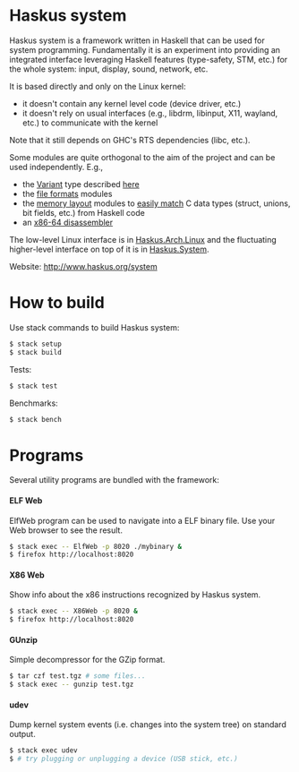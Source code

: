 # Haskus system

Haskus system is a framework written in Haskell that can be used for system
programming. Fundamentally it is an experiment into providing an integrated
interface leveraging Haskell features (type-safety, STM, etc.) for the whole
system: input, display, sound, network, etc.

It is based directly and only on the Linux kernel:

* it doesn't contain any kernel level code (device driver, etc.)
* it doesn't rely on usual interfaces (e.g., libdrm, libinput, X11, wayland,
  etc.) to communicate with the kernel

Note that it still depends on GHC's RTS dependencies (libc, etc.).

Some modules are quite orthogonal to the aim of the project and can be used
independently. E.g.,

* the [Variant](src/lib/Haskus/Utils/Variant.hs) type described
  [here](http://hsyl20.fr/home/posts/2016-12-12-control-flow-in-haskell-part-2.html)
* the [file formats](src/lib/Haskus/Format) modules
* the [memory layout](src/lib/Haskus/Format/Binary) modules to [easily
  match](doc/manual/binary.md) C  data types (struct, unions, bit fields, etc.)
  from Haskell code
* an [x86-64 disassembler](src/lib/Haskus/Arch/X86_64/Disassembler.hs)

The low-level Linux interface is in
[Haskus.Arch.Linux](src/lib/Haskus/Arch/Linux) and the fluctuating higher-level
interface on top of it is in [Haskus.System](src/lib/Haskus/System).

Website: http://www.haskus.org/system

# How to build

Use stack commands to build Haskus system:

```bash
$ stack setup
$ stack build
```

Tests:
```bash
$ stack test
```

Benchmarks:
```bash
$ stack bench
```
# Programs

Several utility programs are bundled with the framework:

#### ELF Web

ElfWeb program can be used to navigate into a ELF binary file. Use your Web
browser to see the result.

```bash
$ stack exec -- ElfWeb -p 8020 ./mybinary &
$ firefox http://localhost:8020
```

#### X86 Web

Show info about the x86 instructions recognized by Haskus system.

```bash
$ stack exec -- X86Web -p 8020 &
$ firefox http://localhost:8020
```

#### GUnzip

Simple decompressor for the GZip format.

```bash
$ tar czf test.tgz # some files...
$ stack exec -- gunzip test.tgz
```

#### udev

Dump kernel system events (i.e. changes into the system tree) on standard output.

```bash
$ stack exec udev
$ # try plugging or unplugging a device (USB stick, etc.)
```
